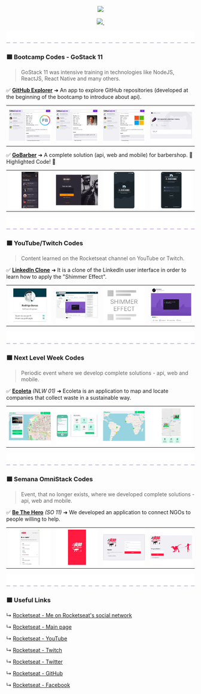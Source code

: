 <p align="center">
  <a aria-label="MY_ROCKETSEAT_CODES" href="https://github.com/BON4S/MyRocketseatCodes#🚀">
    <img src="assets/MyRocketseatCodes.gif">
  </a>
</p>

<p align="center">
  <a aria-label="MADE_BY_BON4S" href="https://github.com/BON4S/MyRocketseatCodes#🚀">
    <img src="https://img.shields.io/badge/-MADE_BY_BON4S-7159c1?style=for-the-badge&labelColor=222222">
  </a>
  <a aria-label="LESSONS_FROM_ROCKETSEAT" href="https://rocketseat.com.br/#🚀">
    <img alt="" src="https://img.shields.io/badge/LESSONS_FROM-Rocketseat_🚀-7159c1?style=for-the-badge&labelColor=222222">
  </a>
</p>

<p align="center">
  <a aria-label="__dotted_line__" href="https://github.com/BON4S/MyRocketseatCodes#🚀">
    <img src="assets/dotted-purple-line.png">
  </a>
</p>

### 🟪 **Bootcamp Codes - GoStack 11**

> GoStack 11 was intensive training in technologies like NodeJS, ReactJS, React Native and many others.

✅ **[GitHub Explorer](bootcamp/GoStack11/GitHubExplorer#🚀)** ➜ An app to explore GitHub repositories (developed at the beginning of the bootcamp to introduce about api).

<table>
  <tr>
    <td>
      <a href="bootcamp/GoStack11/GitHubExplorer#🚀">
        <img src="bootcamp/GoStack11/GitHubExplorer/screenshots/filemanager/GitHubExplorer-screenshot-MINI-01.png">
      </a>
    </td>
    <td>
      <a href="bootcamp/GoStack11/GitHubExplorer#🚀">
        <img src="bootcamp/GoStack11/GitHubExplorer/screenshots/filemanager/GitHubExplorer-screenshot-MINI-03.png">
      </a>
    </td>
    <td>
      <a href="bootcamp/GoStack11/GitHubExplorer#🚀">
        <img src="bootcamp/GoStack11/GitHubExplorer/screenshots/filemanager/GitHubExplorer-screenshot-MINI-02.png">
      </a>
    </td>
    <td>
      <a href="bootcamp/GoStack11/GitHubExplorer#🚀">
        <img src="bootcamp/GoStack11/GitHubExplorer/screenshots/original/GitHubExplorer-screenshot-MINI-01.png">
      </a>
    </td>
  </tr>
</table>

✅ **[GoBarber](bootcamp/GoStack11/GoBarber#🚀)** ➜ A complete solution (api, web and mobile) for barbershop. 🌟 Highlighted Code! 🌟

<table>
  <tr>
    <td>
      <a href="bootcamp/GoStack11/GoBarber#🚀">
        <img src="bootcamp/GoStack11/GoBarber/screenshots/GoBarber-mini-screen-01.png">
      </a>
    </td>
    <td>
      <a href="bootcamp/GoStack11/GoBarber#🚀">
        <img src="bootcamp/GoStack11/GoBarber/screenshots/GoBarber-mini-screen-02.png">
      </a>
    </td>
    <td>
      <a href="bootcamp/GoStack11/GoBarber#🚀">
        <img src="bootcamp/GoStack11/GoBarber/screenshots/AlienGoBarber-mini-screen-01.png">
      </a>
    </td>
    <td>
      <a href="bootcamp/GoStack11/GoBarber#🚀">
        <img src="bootcamp/GoStack11/GoBarber/screenshots/AlienGoBarber-mini-screen-02.png">
      </a>
    </td>
  </tr>
</table>

<p align="center">
  <a aria-label="__dotted_line__" href="https://github.com/BON4S/MyRocketseatCodes#🚀">
    <img src="assets/dotted-purple-line.png">
  </a>
</p>

### 🟪 **YouTube/Twitch Codes**

> Content learned on the Rocketseat channel on YouTube or Twitch.

✅ **[LinkedIn Clone](youtube/LinkedInClone#🚀)** ➜ It is a clone of the LinkedIn user interface in order to learn how to apply the "Shimmer Effect".

<table>
  <tr>
    <td>
      <a href="youtube/LinkedInClone#🚀">
        <img src="youtube/LinkedInClone/screenshots/LinkedInClone-mini-01.png">
      </a>
    </td>
    <td>
      <a href="youtube/LinkedInClone#🚀">
        <img src="youtube/LinkedInClone/screenshots/LinkedInClone-mini-02.png">
      </a>
    </td>
    <td>
      <a href="youtube/LinkedInClone#🚀">
        <img src="youtube/LinkedInClone/screenshots/LinkedInClone-mini-03.png">
      </a>
    </td>
    <td>
      <a href="youtube/LinkedInClone#🚀">
        <img src="youtube/LinkedInClone/screenshots/LinkedInClone-mini-04.png">
      </a>
    </td>
  </tr>
</table>

<p align="center">
  <a aria-label="__dotted_line__" href="https://github.com/BON4S/MyRocketseatCodes#🚀">
    <img src="assets/dotted-purple-line.png">
  </a>
</p>

### 🟪 **Next Level Week Codes**

> Periodic event where we develop complete solutions - api, web and mobile.

✅ **[Ecoleta](events/NextLevelWeek/NLW01-Ecoleta#🚀)** _(NLW 01)_ ➜ Ecoleta is an application to map and locate companies that collect waste in a sustainable way.

<table>
  <tr>
    <td>
      <a href="events/NextLevelWeek/NLW01-Ecoleta#🚀">
        <img src="events/NextLevelWeek/NLW01-Ecoleta/screenshots/webuserinterface/ecoleta-screenshot-MINI-01.png">
      </a>
    </td>
    <td>
      <a href="events/NextLevelWeek/NLW01-Ecoleta#🚀">
        <img src="events/NextLevelWeek/NLW01-Ecoleta/screenshots/original/ecoleta-screenshot-MINI-03.png">
      </a>
    </td>
    <td>
      <a href="events/NextLevelWeek/NLW01-Ecoleta#🚀">
        <img src="events/NextLevelWeek/NLW01-Ecoleta/screenshots/webuserinterface/ecoleta-screenshot-MINI-02.png">
      </a>
    </td>
    <td>
      <a href="events/NextLevelWeek/NLW01-Ecoleta#🚀">
        <img src="events/NextLevelWeek/NLW01-Ecoleta/screenshots/original/ecoleta-screenshot-MINI-04.png">
      </a>
    </td>
  </tr>
</table>

<p align="center">
  <a aria-label="__dotted_line__" href="https://github.com/BON4S/MyRocketseatCodes#🚀">
    <img src="assets/dotted-purple-line.png">
  </a>
</p>

### 🟪 **Semana OmniStack Codes**

> Event, that no longer exists, where we developed complete solutions - api, web and mobile.

✅ **[Be The Hero](events/SemanaOmniStack/SO11-BeTheHero#🚀)** _(SO 11)_ ➜ We developed an application to connect NGOs to people willing to help.

<table>
  <tr>
    <td>
      <a href="events/SemanaOmniStack/SO11-BeTheHero#🚀">
        <img src="events/SemanaOmniStack/SO11-BeTheHero/screenshots/MINI-bethehero-screen-02.png">
      </a>
    </td>
    <td>
      <a href="events/SemanaOmniStack/SO11-BeTheHero#🚀">
        <img src="events/SemanaOmniStack/SO11-BeTheHero/screenshots/dinosaur/MINI-bethehero-screen-01.png">
      </a>
    </td>
    <td>
      <a href="events/SemanaOmniStack/SO11-BeTheHero#🚀">
        <img src="events/SemanaOmniStack/SO11-BeTheHero/screenshots/dinosaur/MINI-bethehero-screen-02.png">
      </a>
    </td>
    <td>
      <a href="events/SemanaOmniStack/SO11-BeTheHero#🚀">
        <img src="events/SemanaOmniStack/SO11-BeTheHero/screenshots/dinosaur/MINI-bethehero-screen-03.png">
      </a>
    </td>
  </tr>
</table>

<p align="center">
  <a aria-label="__dotted_line__" href="https://github.com/BON4S/MyRocketseatCodes#🚀">
    <img src="assets/dotted-purple-line.png">
  </a>
</p>

### 🟪 Useful Links

↳ [Rocketseat - Me on Rocketseat's social network](https://app.rocketseat.com.br/me/bonas#🚀)

↳ [Rocketseat - Main page](https://rocketseat.com.br/#🚀)

↳ [Rocketseat - YouTube](https://www.youtube.com/rocketseat#🚀)

↳ [Rocketseat - Twitch](https://www.twitch.tv/rocketseat_oficial#🚀)

↳ [Rocketseat - Twitter](https://twitter.com/rocketseat#🚀)

↳ [Rocketseat - GitHub](https://github.com/Rocketseat#🚀)

↳ [Rocketseat - Facebook](https://www.facebook.com/rocketseat#🚀)
